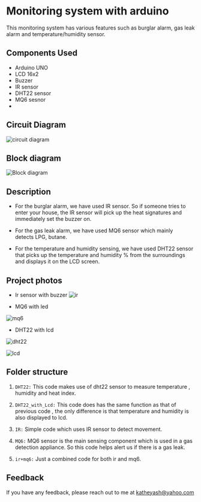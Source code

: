 # Monitoring system with arduino

This monitoring system has various features such as burglar alarm, gas leak alarm and temperature/humidity sensor.


## Components Used

- Arduino UNO
- LCD 16x2
- Buzzer
- IR sensor 
- DHT22 sensor
- MQ6 sesnor
- 
## Circuit Diagram

![circuit diagram](https://raw.githubusercontent.com/yashkathe/Monitoring-system-with-arduino/master/assets/circuit-diagram.jpg)

## Block diagram

![Block diagram](https://raw.githubusercontent.com/yashkathe/Monitoring-system-with-arduino/master/assets/blockdigram.jpg)

## Description

- For the burglar alarm, we have used IR sensor. So if someone tries to enter your 
  house, the IR sensor will pick up the heat signatures and immediately set the buzzer on.

- For the gas leak alarm, we have used MQ6 sensor which mainly detects LPG, butane.

- For the temperature and humidity sensing, we have used DHT22 sensor that picks up the 
  temperature and humidity % from the surroundings and displays it on the LCD screen.
  
## Project photos

- Ir sensor with buzzer
![ir](https://raw.githubusercontent.com/yashkathe/Monitoring-system-with-arduino/master/assets/irsensor.jpeg)

- MQ6 with led

![mq6](https://raw.githubusercontent.com/yashkathe/Monitoring-system-with-arduino/master/assets/mq6.jpeg)

- DHT22 with lcd

![dht22](https://raw.githubusercontent.com/yashkathe/Monitoring-system-with-arduino/master/assets/dht22.jpeg)

![lcd](https://raw.githubusercontent.com/yashkathe/Monitoring-system-with-arduino/master/assets/dht22-wlcd.jpeg)


## Folder structure

1. `DHT22:` 
This code makes use of dht22 sensor to measure temperature , humidity and heat index. 

2. `DHT22_with_Lcd:`
This code does has the same function as that of previous code , the only difference is that temperature and humidity is also displayed to lcd. 

3. `IR:`
Simple code which uses IR sensor to detect movement.

4. `MQ6:`
MQ6 sensor is the main sensing component which is used in a gas detection appliance. So this code helps alert us if there is a gas leak. 

5. `ir+mq6:`
Just a combined code for both ir and mq6.

## Feedback

If you have any feedback, please reach out to me at katheyash@yahoo.com
